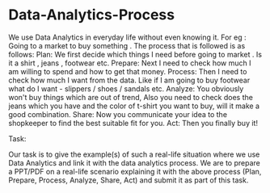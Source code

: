 # Data-Analytics-Process

We use Data Analytics in everyday life without even knowing it.
For eg : Going to a market to buy something . The process that is followed is as follows:
Plan:
We first decide which things I need before going to market . Is it a shirt , jeans , footwear etc.
Prepare:
Next I need to check how much I am willing to spend and how to get that money.
Process:
Then I need to check how much I want from the data. Like if I am going to buy footwear what do I want - slippers / shoes / sandals etc.
Analyze:
You obviously won't buy things which are out of trend, Also you need to check does the jeans which you have and the color of t-shirt you want to buy, will it make a good combination.
Share:
Now you communicate your idea to the shopkeeper to find the best suitable fit for you.
Act:
Then you finally buy it!

Task:

Our task is to give the example(s) of such a real-life situation where we use Data Analytics and link it with the data analytics process. We are to prepare a PPT/PDF on a real-life scenario explaining it with the above process (Plan, Prepare, Process, Analyze, Share, Act) and submit it as part of this task.
